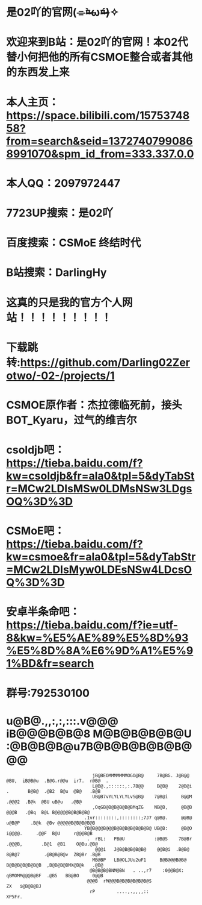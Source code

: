 # 是02吖的官网(⌯︎¤̴̶̷̀ω¤̴̶̷́)✧︎
# 
# 
# 欢迎来到B站：是02吖的官网！本02代替小何把他的所有CSMOE整合或者其他的东西发上来
# 本人主页：https://space.bilibili.com/1575374858?from=search&seid=13727407990868991070&spm_id_from=333.337.0.0
# 本人QQ：2097972447
# 7723UP搜索：是02吖
# 百度搜索：CSMoE 终结时代
# B站搜索：DarlingHy
# 这真的只是我的官方个人网站！！！！！！！！！
# 下载跳转:https://github.com/Darling02Zerotwo/-02-/projects/1
# CSMOE原作者：杰拉德临死前，接头BOT_Kyaru，过气的维吉尔
# csoldjb吧：https://tieba.baidu.com/f?kw=csoldjb&fr=ala0&tpl=5&dyTabStr=MCw2LDIsMSw0LDMsNSw3LDgsOQ%3D%3D
# CSMoE吧：https://tieba.baidu.com/f?kw=csmoe&fr=ala0&tpl=5&dyTabStr=MCw2LDIsMyw0LDEsNSw4LDcsOQ%3D%3D
# 安卓半条命吧：https://tieba.baidu.com/f?ie=utf-8&kw=%E5%AE%89%E5%8D%93%E5%8D%8A%E6%9D%A1%E5%91%BD&fr=search
# 群号:792530100
#                                   u@B@.,,:,:,:::.v@@@      iB@@@B@B@8     M@B@B@B@B@U   :@B@B@B@u7B@B@B@B@B@B@@@                                    
                                    jB@BEOMMMMMMMOGO@B@     7B@BG. J@B@@    @BU,  iB@B@u  .B@G.r@@u  ir7.  r@B@  .                                    
                                    L@B@.,::::::,:.7B@@     B@B@    2@B@i   .       B@B@  .@B2  B@u  @B@   .B@B                                       
                                    UB@B7vYLYLYLYLvS@B@    7@B@i     B@@M          .@@@2  .B@k  @BU uB@u   .@B@                                       
                                    ,OqGB@B@B@B@B@BMqZG    NB@B,     @B@B          @@@B   .@Bq  B@L B@@@@@B@B@B@B@                                    
                                 .1vr::::::::,::::::::;7J7 q@B@.     @@B@        u@B@P    .B@k  @Bv @@@@@B@B@B@B@B                                    
                                 YB@B@@@B@@@B@B@B@B@B@B@B@ UB@B:     @B@O      i@@@@.     .@@F  B@U     r@@@B@B                                       
                                  .  rBL:   PB@U           :@B@S    7B@Br    .@@@B,       .B@1  @B1    O@Bu.@B@                                       
                                     @@@i   J@B@B@B@B@B@    @@B@i  .B@B@    8@B@7         .@B@B@B@v  ZB@Br .B@B                                       
                                    MB@BP   LB@OLJUu2uF1     B@B@@@B@B@    B@B@B@B@B@B@B  ,B@B@B@BMX@B@k   .@B@                                       
                                   @B@B@B@BNM@BN   . ..,r7    :0@@B@X:     qBMOMM@@@B@BF  .@B5   BB@BO     0@@B                                       
                                  @@@B  rM@@@B@B@B@B@B@B@S                                        ZX   i@B@B@BJ                                       
                                   rP        ....,.,,,,::                                               XP5Fr.                                        
                                                                                                                                                      
                                                                                                                                                      
                                                                                                                                                      
                                                                                                                                                      

